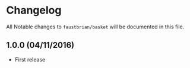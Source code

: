 # Changelog

All Notable changes to `faustbrian/basket` will be documented in this file.

## 1.0.0 (04/11/2016)
- First release
